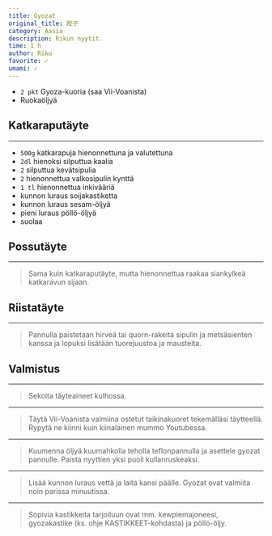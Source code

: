 ```yaml
---
title: Gyozat
original_title: 餃子
category: Aasia
description: Rikun nyytit.
time: 1 h
author: Riku
favorite: ✓
umami: ✓
---
```


* `2 pkt` Gyoza-kuoria (saa Vii-Voanista)
* Ruokaöljyä

## Katkaraputäyte

---

* `500g` katkarapuja hienonnettuna ja valutettuna
* `2dl` hienoksi silputtua kaalia
* `2` silputtua kevätsipulia
* `2` hienonnettua valkosipulin kynttä
* `1 tl` hienonnettua inkivääriä
* kunnon luraus soijakastiketta
* kunnon luraus sesam-öljyä
* pieni luraus pöllö-öljyä
* suolaa

## Possutäyte

---

> Sama kuin katkaraputäyte, mutta hienonnettua raakaa siankylkeä katkaravun sijaan.

## Riistatäyte

---

> Pannulla paistetaan hirveä tai quorn-rakeita sipulin ja metsäsienten kanssa ja lopuksi lisätään tuorejuustoa ja mausteita.

## Valmistus

---

> Sekoita täyteaineet kulhossa. 

---

> Täytä Vii-Voanista valmiina ostetut taikinakuoret tekemälläsi täytteellä. Rypytä ne kiinni kuin kiinalainen mummo Youtubessa.

---

> Kuumenna öljyä kuumahkolla teholla teflonpannulla ja asettele gyozat pannulle. Paista nyyttien yksi puoli kullanruskeaksi. 

---

> Lisää kunnon luraus vettä ja laita kansi päälle. Gyozat ovat valmiita noin parissa minuutissa.

---

> Sopivia kastikkeita tarjoiluun ovat mm. kewpiemajoneesi, gyozakastike (ks. ohje KASTIKKEET-kohdasta) ja pöllö-öljy.
